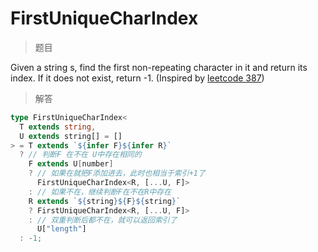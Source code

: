 # FirstUniqueCharIndex

<BtnGroup 
	issue="https://tsch.js.org/9286/solutions"
	answer="https://github.com/type-challenges/type-challenges/issues/32262"
/>

> 题目

Given a string s, find the first non-repeating character in it and return its index. If it does not exist, return -1. (Inspired by [leetcode 387](https://leetcode.com/problems/first-unique-character-in-a-string/))

> 解答

```ts
type FirstUniqueCharIndex<
  T extends string,
  U extends string[] = []
> = T extends `${infer F}${infer R}`
  ? // 判断F 在不在 U中存在相同的
    F extends U[number]
    ? // 如果在就把F添加进去，此时也相当于索引+1了
      FirstUniqueCharIndex<R, [...U, F]>
    : // 如果不在，继续判断F在不在R中存在
    R extends `${string}${F}${string}`
    ? FirstUniqueCharIndex<R, [...U, F]>
    : // 双重判断后都不在，就可以返回索引了
      U["length"]
  : -1;
```

